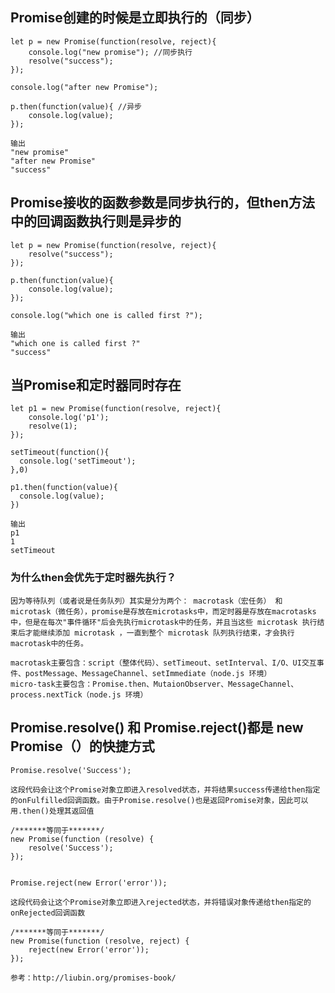 ## Promise创建的时候是立即执行的（同步）

    let p = new Promise(function(resolve, reject){
        console.log("new promise"); //同步执行
        resolve("success");
    });

    console.log("after new Promise");

    p.then(function(value){ //异步
        console.log(value);
    });

    输出
    "new promise"
    "after new Promise"
    "success"

## Promise接收的函数参数是同步执行的，但then方法中的回调函数执行则是异步的

    let p = new Promise(function(resolve, reject){
        resolve("success");
    });

    p.then(function(value){
        console.log(value);
    });

    console.log("which one is called first ?");

    输出
    "which one is called first ?"
    "success"

## 当Promise和定时器同时存在
    let p1 = new Promise(function(resolve, reject){
        console.log('p1');
        resolve(1);
    });

    setTimeout(function(){
      console.log('setTimeout');
    },0)

    p1.then(function(value){
      console.log(value);
    })

    输出
    p1
    1
    setTimeout

### 为什么then会优先于定时器先执行？
    因为等待队列（或者说是任务队列）其实是分为两个： macrotask（宏任务） 和 microtask（微任务），promise是存放在microtasks中，而定时器是存放在macrotasks中，但是在每次"事件循环"后会先执行microtask中的任务，并且当这些 microtask 执行结束后才能继续添加 microtask ，一直到整个 microtask 队列执行结束，才会执行macrotask中的任务。

    macrotask主要包含：script（整体代码）、setTimeout、setInterval、I/O、UI交互事件、postMessage、MessageChannel、setImmediate（node.js 环境）
    micro-task主要包含：Promise.then、MutaionObserver、MessageChannel、process.nextTick（node.js 环境）
    
## Promise.resolve() 和 Promise.reject()都是 new Promise（）的快捷方式

    Promise.resolve('Success');
    
    这段代码会让这个Promise对象立即进入resolved状态，并将结果success传递给then指定的onFulfilled回调函数。由于Promise.resolve()也是返回Promise对象，因此可以用.then()处理其返回值
    
    /*******等同于*******/
    new Promise(function (resolve) {
        resolve('Success');
    });
    

    Promise.reject(new Error('error'));
    
    这段代码会让这个Promise对象立即进入rejected状态，并将错误对象传递给then指定的onRejected回调函数
    
    /*******等同于*******/
    new Promise(function (resolve, reject) {
        reject(new Error('error'));
    });
    
    参考：http://liubin.org/promises-book/

    

















